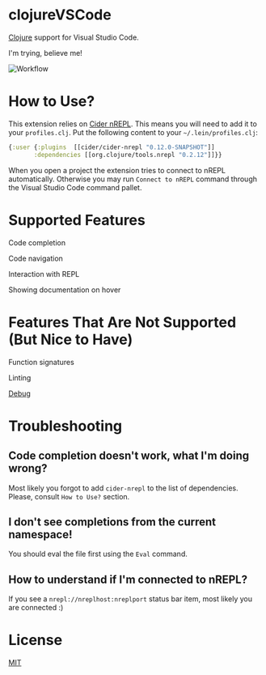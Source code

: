 # clojureVSCode

[Clojure](https://clojure.org) support for Visual Studio Code.

I'm trying, believe me!

![Workflow](/images/workflow.gif)

# How to Use?

This extension relies on [Cider nREPL](https://github.com/clojure-emacs/cider-nrepl).
This means you will need to add it to your ``profiles.clj``. Put the following content to your
 `~/.lein/profiles.clj`:

```clojure
{:user {:plugins  [[cider/cider-nrepl "0.12.0-SNAPSHOT"]]
       :dependencies [[org.clojure/tools.nrepl "0.2.12"]]}}
```

When you open a project the extension tries to connect to nREPL automatically.
Otherwise you may run `Connect to nREPL` command through the Visual Studio Code
command pallet.

# Supported Features

Code completion

Code navigation

Interaction with REPL

Showing documentation on hover

# Features That Are Not Supported (But Nice to Have)

Function signatures

Linting

[Debug](https://github.com/indiejames/vscode-clojure-debug)

# Troubleshooting

## Code completion doesn't work, what I'm doing wrong?

Most likely you forgot to add `cider-nrepl` to the list of dependencies. Please,
consult `How to Use?` section.  

## I don't see completions from the current namespace!

You should eval the file first using the `Eval` command.

## How to understand if I'm connected to nREPL?

If you see a `nrepl://nreplhost:nreplport` status bar item, most likely you
are connected :)

# License

[MIT](https://raw.githubusercontent.com/avli/clojureVSCode/master/LICENSE.txt)

